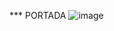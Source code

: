 *** PORTADA 
![image](https://github.com/user-attachments/assets/74214819-c748-46df-b0b1-c37995a50f38)
